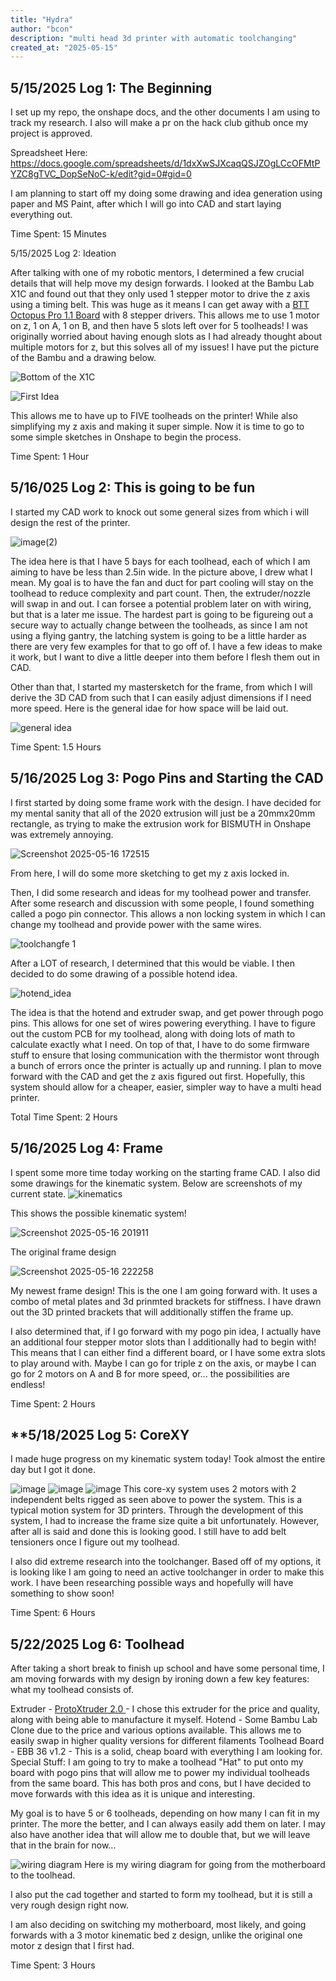 ```yaml
---
title: "Hydra"
author: "bcon"
description: "multi head 3d printer with automatic toolchanging"
created_at: "2025-05-15"
---
```


## **5/15/2025 Log 1: The Beginning**

I set up my repo, the onshape docs, and the other documents I am using to track my research. I also will make a pr on the hack club github once my project is approved. 

Spreadsheet Here: https://docs.google.com/spreadsheets/d/1dxXwSJXcaqQSJZOgLCcOFMtPYZC8gTVC_DopSeNoC-k/edit?gid=0#gid=0

I am planning to start off my doing some drawing and idea generation using paper and MS Paint, after which I will go into CAD and start laying everything out. 

Time Spent: 15 Minutes

5/15/2025 Log 2: Ideation

After talking with one of my robotic mentors, I determined a few crucial details that will help move my design forwards. I looked at the Bambu Lab X1C and found out that they only used 1 stepper motor to drive the z axis using a timing belt. This was huge as it means I can get away with a [BTT Octopus Pro 1.1 Board](https://biqu.equipment/products/bigtreetech-octopus-pro-v1-0-chip-f446?variant=40144816767074) with 8 stepper drivers. This allows me to use 1 motor on z, 1 on A, 1 on B, and then have 5 slots left over for 5 toolheads! I was originally worried about having enough slots as I had already thought about multiple motors for z, but this solves all of my issues! I have put the picture of the Bambu and a drawing below. 

![Bottom of the X1C](https://cdn-forum.bambulab.com/original/3X/4/e/4eaea6886d38b572c5476957a8a062e6ea47568e.webp)

![First Idea](https://github.com/user-attachments/assets/6c60a9bc-2513-4067-8761-e16e68037779)

This allows me to have up to FIVE toolheads on the printer! While also simplifying my z axis and making it super simple. Now it is time to go to some simple sketches in Onshape to begin the process.

Time Spent: 1 Hour

## **5/16/025 Log 2: This is going to be fun**

I started my CAD work to knock out some general sizes from which i will design the rest of the printer. 

![image(2)](https://github.com/user-attachments/assets/38d6a12f-e4a4-4263-a9f4-301e3c42bba8)

The idea here is that I have 5 bays for each toolhead, each of which I am aiming to have be less than 2.5in wide. In the picture above, I drew what I mean. My goal is to have the fan and duct for part cooling will stay on the toolhead to reduce complexity and part count. Then, the extruder/nozzle will swap in and out. I can forsee a potential problem later on with wiring, but that is a later me issue. The hardest part is going to be figureing out a secure way to actually change between the toolheads, as since I am not using a flying gantry, the latching system is going to be a little harder as there are very few examples for that to go off of. I have a few ideas to make it work, but I want to dive a little deeper into them before I flesh them out in CAD.

Other than that, I started my mastersketch for the frame, from which I will derive the 3D CAD from such that I can easily adjust dimensions if I need more speed. Here is the general idae for how space will be laid out. 

![general idea](https://github.com/user-attachments/assets/27e8b088-10b5-4473-be7e-dd22ed6a3e5c)

Time Spent: 1.5 Hours

## **5/16/2025 Log 3: Pogo Pins and Starting the CAD**

I first started by doing some frame work with the design. I have decided for my mental sanity that all of the 2020 extrusion will just be a 20mmx20mm rectangle, as trying to make the extrusion work for BISMUTH in Onshape was extremely annoying. 

![Screenshot 2025-05-16 172515](https://github.com/user-attachments/assets/8203852f-2f3f-4b88-ac7a-74155f4707da)

From here, I will do some more sketching to get my z axis locked in. 

Then, I did some research and ideas for my toolhead power and transfer. After some research and discussion with some people, I found something called a pogo pin connector. This allows a non locking system in which I can change my toolhead and provide power with the same wires. 

![toolchangfe 1](https://github.com/user-attachments/assets/635f1724-bb57-4b7d-9daa-52c17a98cb52)

After a LOT of research, I determined that this would be viable. I then decided to do some drawing of a possible hotend idea. 

![hotend_idea](https://github.com/user-attachments/assets/fcdde9bc-730a-4677-8ed2-7640d90f8737)

The idea is that the hotend and extruder swap, and get power through pogo pins. This allows for one set of wires powering everything. I have to figure out the custom PCB for my toolhead, along with doing lots of math to calculate exactly what I need. On top of that, I have to do some firmware stuff to ensure that losing communication with the thermistor wont through a bunch of errors once the printer is actually up and running. I plan to move forward with the CAD and get the z axis figured out first. Hopefully, this system should allow for a cheaper, easier, simpler way to have a multi head printer. 

Total Time Spent: 2 Hours

## **5/16/2025 Log 4: Frame**

I spent some more time today working on the starting frame CAD. I also did some drawings for the kinematic system. Below are screenshots of my current state. 
![kinematics](https://github.com/user-attachments/assets/71b89c42-71c5-40a9-a606-734f1996527d)

This shows the possible kinematic system!


![Screenshot 2025-05-16 201911](https://github.com/user-attachments/assets/2d9a6cf4-8a62-457d-94d6-9de530792046)

The original frame design

![Screenshot 2025-05-16 222258](https://github.com/user-attachments/assets/620368a4-19bf-4dcc-a942-8d430ea4aee2)

My newest frame design! This is the one I am going forward with. It uses a combo of metal plates and 3d prinmted brackets for stiffness. I have drawn out the 3D printed brackets that will additionally stiffen the frame up. 

I also determined that, if I go forward with my pogo pin idea, I actually have an additional four stepper motor slots than I additionally had to begin with! This means that I can either find a different board, or I have some extra slots to play around with. Maybe I can go for triple z on the axis, or maybe I can go for 2 motors on A and B for more speed, or... the possibilities are endless! 

Time Spent: 2 Hours

## **5/18/2025 Log 5: CoreXY

I made huge progress on my kinematic system today! Took almost the entire day but I got it done. 

![image](https://github.com/user-attachments/assets/f6254d2a-b544-4216-9a04-b1b16d7a76a2)
![image](https://github.com/user-attachments/assets/3afbfb91-132f-40b0-9b1b-000fcce6eb54)
![image](https://github.com/user-attachments/assets/ac0ad034-2516-4e68-9e7a-04b3789a7308)
This core-xy system uses 2 motors with 2 independent belts rigged as seen above to power the system. This is a typical motion system for 3D printers. Through the development of this system, I had to increase the frame size quite a bit unfortunately. However, after all is said and done this is looking good. I still have to add belt tensioners once I figure out my toolhead. 

I also did extreme research into the toolchanger. Based off of my options, it is looking like I am going to need an active toolchanger in order to make this work. I have been researching possible ways and hopefully will have something to show soon!

Time Spent: 6 Hours

## 5/22/2025 Log 6: Toolhead

After taking a short break to finish up school and have some personal time, I am moving forwards with my design by ironing down a few key features: what my toolhead consists of. 

Extruder - [ProtoXtruder 2.0 ](https://github.com/nhchiu/3DPrinter-Designs/tree/main/ProtoXtruder_2.0) - I chose this extruder for the price and quality, along with being able to manufacture it myself.
Hotend - Some Bambu Lab Clone due to the price and various options available. This allows me to easily swap in higher quality versions for different filaments
Toolhead Board - EBB 36 v1.2 - This is a solid, cheap board with everything I am looking for. 
Special Stuff: I am going to try to make a toolhead "Hat" to put onto my board with pogo pins that will allow me to power my individual toolheads from the same board. This has both pros and cons, but I have decided to move forwards with this idea as it is unique and interesting. 

My goal is to have 5 or 6 toolheads, depending on how many I can fit in my printer. The more the better, and I can always easily add them on later. I may also have another idea that will allow me to double that, but we will leave that in the brain for now...

![wiring diagram](https://github.com/user-attachments/assets/bddee1d2-0f32-4443-9799-550dfa4d34c5)
Here is my wiring diagram for going from the motherboard to the toolhead.

I also put the cad together and started to form my toolhead, but it is still a very rough design right now.

I am also deciding on switching my motherboard, most likely, and going forwards with a 3 motor kinematic bed z design, unlike the original one motor z design that I first had. 

Time Spent: 3 Hours
